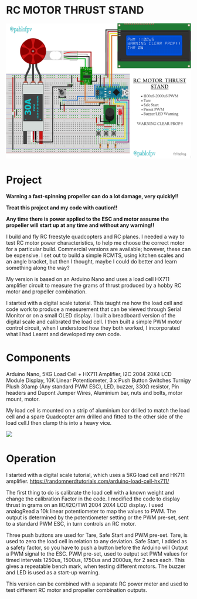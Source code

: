 # RC MOTOR THRUST STAND
 ![](/Images/RCMTTSPWM_4829x3529.png) 
# Project
**Warning a fast-spinning propeller can do a lot damage, very quickly!!**

**Treat this project and my code with caution!!**

**Any time there is power applied to the ESC and motor assume the propeller will start up at any time and without any warning!!**

I build and fly RC freestyle quadcopters and RC planes. I needed a way to test RC motor power characteristics, to help me choose the correct motor for a particular build. Commercial versions are available; however, these can be expensive. 
I set out to build a simple RCMTS, using kitchen scales and an angle bracket, but then I thought, maybe I could do better and learn something along the way?

My version is based on an Arduino Nano and uses a load cell HX711
amplifier circuit to measure the grams of thrust produced by a hobby RC motor and propeller combination.

I started with a digital scale tutorial.
This taught me how the load cell and code work to produce a measurement that can be viewed through Serial Monitor or on a small OLED display.
I built a breadboard version of the digital scale and calibrated the load cell.
I then built a simple PWM motor control circuit, when I understood how they both worked, I incorporated what I had 
Learnt and developed my own code.
# Components
Arduino Nano, 5KG Load Cell + HX711 Amplifier, I2C 2004 20X4 LCD Module Display, 10K Linear Potentiometer, 3 x Push Button Switches
Turnigy Plush 30amp (Any standard PWM ESC), LED, buzzer, 330Ω resistor, Pin headers and Dupont Jumper Wires,
Aluminium bar, nuts and bolts, motor mount, motor.

My load cell is mounted on a strip of aluminium bar drilled to match the load cell and a spare Quadcopter arm drilled and fitted
to the other side of the load cell.I then clamp this into a heavy vice.


 ![](Images/RC_MOTOR_THRUST_STAND_PHOTO_2405x2250.png)
 
 # Operation
 I started with a digital scale tutorial, which uses a 5KG load cell and HK711 amplifier.
https://randomnerdtutorials.com/arduino-load-cell-hx711/

The first thing to do is calibrate the load cell with a known weight and change the calibration
Factor in the code. 
I modified the code to display thrust in grams on an IIC/I2C/TWI 2004 20X4 LCD display.
I used analogRead a 10k linear potentiometer to map the values to PWM.
The output is determined by the potentiometer setting or the PWM pre-set, sent to a 
standard PWM ESC, in turn controls an RC motor.

Three push buttons are used for Tare, Safe Start and PWM pre-set.
Tare, is used to zero the load cell in relation to any deviation.
Safe Start, I added as a safety factor, so you have to push a button before the Arduino will
Output a PWM signal to the ESC.
PWM pre-set, used to output set PWM values for timed intervals 1250us, 1500us, 1750us and 2000us, for 2 secs each. 
This gives a repeatable bench mark, when testing different motors.
The buzzer and LED is used as a start-up warning.

This version can be combined with a separate RC power meter and used to test different RC motor and propeller combination outputs.


